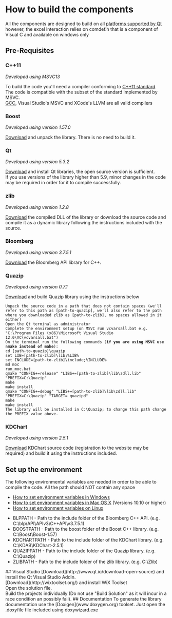 # How to build the components
All the components are designed to build on all [platforms supported by Qt](http://doc.qt.io/qt-5/supported-platforms.html) however, the excel interaction relies on comdef.h that is a component of Visual C and available on windows only
## Pre-Requisites
### C++11
*Developed using MSVC13*

To build the code you'll need a compiler conforming to [C++11 standard](http://en.wikipedia.org/wiki/C%2B%2B11).<br/>
The code is compatible with the subset of the standard implemented by MSVC.<br/>
[GCC](https://gcc.gnu.org/), Visual Studio's MSVC and XCode's LLVM are all valid compilers
### Boost
*Developed using version 1.57.0*

[Download](http://www.boost.org/users/download/) and unpack the library. There is no need to build it.
### Qt
*Developed using version 5.3.2*

[Download](http://www.qt.io/download-open-source/) and install Qt libraries, the open source version is sufficient.<br/>
If you use versions of the library higher than 5.9, minor changes in the code may be required in order for it to compile successfully.
### zlib
*Developed using version 1.2.8*

[Download](http://www.zlib.net/) the compiled DLL of the library or download the source code and compile it as a dynamic library following the instructions included with the source.
### Bloomberg
*Developed using version 3.7.5.1*

[Download](http://www.bloomberglabs.com/api/libraries/) the Bloomberg API library for C++.
### Quazip
*Developed using version 0.7.1*

[Download](http://sourceforge.net/projects/quazip/) and build Quazip library using the instructions below
<pre><code>Unpack the source code in a path that does not contain spaces (we'll refer to this path as [path-to-quazip], we'll also refer to the path where you downloaded zlib as [path-to-zlib], no spaces allowed in it either)
Open the Qt terminal as administrator
Complete the environment setup (on MSVC run vcvarsall.bat e.g. "C:\Program Files (x86)\Microsoft Visual Studio 12.0\VC\vcvarsall.bat")
On the terminal run the following commands (<strong>if you are using MSVC use nmake instead of make</strong>):
cd [path-to-quazip]\quazip
set LIB=[path-to-zlib]\lib;%LIB%
set INCLUDE=[path-to-zlib]\include;%INCLUDE%
md moc
run_moc.bat
qmake "CONFIG+=release" "LIBS+=[path-to-zlib]\lib\zdll.lib" "PREFIX=C:\Quazip"
make
make install
qmake "CONFIG+=debug" "LIBS+=[path-to-zlib]\lib\zdll.lib" "PREFIX=C:\Quazip" "TARGET= quazipd"
make
make install
The library will be installed in C:\Quazip; to change this path change the PREFIX value above.
</code></pre>
### KDChart
*Developed using version 2.5.1*

[Download](https://customers.kdab.com/download.php) KDChart source code (registration to the website may be required) and build it using the instructions included.
## Set up the environment
The following environmental variables are needed in order to be able to compile the code. All the path should NOT contain any space
    <ul><li>[How to set environment variables in Windows](http://www.computerhope.com/issues/ch000549.htm)</li>
    <li>[How to set environment variables in Mac OS X](http://www.dowdandassociates.com/blog/content/howto-set-an-environment-variable-in-mac-os-x-launchd-plist/) (Versions 10.10 or higher)</li>
    <li>[How to set environment variables on Linux](https://help.ubuntu.com/community/EnvironmentVariables#Persistent_environment_variables)</li></ul>
<ul><li>BLPPATH - Path to the include folder of the Bloomberg C++ API. (e.g. C:\blp\API\APIv3\C++API\v3.7.5.1)</li>
<li>BOOSTPATH - Path to the boost folder of the Boost C++ library. (e.g. C:\Boost\Boost-1.57)</li>
<li>KDCHARTPATH - Path to the include folder of the KDChart library. (e.g. C:\KDAB\KDChart-2.5.1)</li>
<li>QUAZIPPATH - Path to the include folder of the Quazip library. (e.g. C:\Quazip)</li>
<li>ZLIBPATH - Path to the include folder of the zlib library. (e.g. C:\Zlib)</li></ul>
## Visual Studio
[Download](http://www.qt.io/download-open-source) and install the Qt Visual Studio Addin.<br/>
[Download](http://wixtoolset.org/) and install WiX Toolset<br/>
Open the solution file.<br/>
Build the projects individually (Do not use "Build Solution" as it will incur in a race condition an possibly fail).
## Documentation
To generate the library documentation use the [Doxigen](www.doxygen.org) toolset. Just open the .doxyfile file included using doxywizard.exe